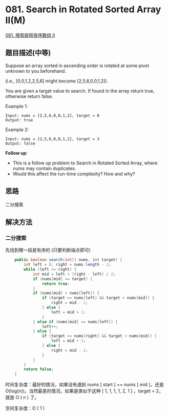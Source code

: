 # 081. Search in Rotated Sorted Array II(M)
[081. 搜索旋转排序数组 II](https://leetcode-cn.com/problems/search-in-rotated-sorted-array-ii/)

## 题目描述(中等)

Suppose an array sorted in ascending order is rotated at some pivot unknown to you beforehand.

(i.e., [0,0,1,2,2,5,6] might become [2,5,6,0,0,1,2]).

You are given a target value to search. If found in the array return true, otherwise return false.

Example 1:
```
Input: nums = [2,5,6,0,0,1,2], target = 0
Output: true
```
Example 2:
```
Input: nums = [2,5,6,0,0,1,2], target = 3
Output: false
```

**Follow up**:

- This is a follow up problem to Search in Rotated Sorted Array, where nums may contain duplicates.
- Would this affect the run-time complexity? How and why?


## 思路

二分搜索

## 解决方法


### 二分搜索

先找到哪一段是有序的 (只要判断端点即可)

```java
    public boolean search(int[] nums, int target) {
        int left = 0, right = nums.length - 1;
        while (left <= right) {
            int mid = left + (right - left) / 2;
            if (nums[mid] == target) {
                return true;
            }
            if (nums[mid] > nums[left]) {
                if (target >= nums[left] && target < nums[mid]) {
                    right = mid - 1;
                } else {
                    left = mid + 1;
                }
            } else if (nums[mid] == nums[left]) {
                left++;
            } else {
                if (target <= nums[right] && target > nums[mid]) {
                    left = mid + 1;
                } else {
                    right = mid - 1;
                }
            }
        }
        return false;
    }
```

时间复杂度：最好的情况，如果没有遇到 nums [ start ] == nums [ mid ]，还是 O(log(n))。当然最差的情况，如果是类似于这种 [ 1, 1, 1, 1, 2, 1 ] ，target = 2，就是 O ( n ) 了。

空间复杂度：O ( 1 )
